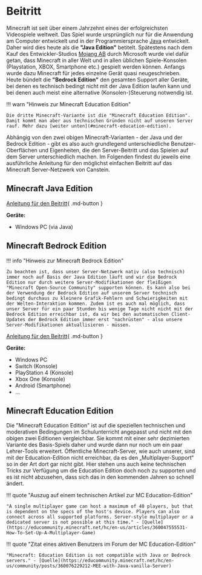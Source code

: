 # Beitritt

Minecraft ist seit über einem Jahrzehnt eines der erfolgreichsten Videospiele weltweit. Das Spiel wurde ursprünglich nur für die Anwendung am Computer entwickelt und in der Programmiersprache [Java](https://de.wikipedia.org/wiki/Java-Technologie) entwickelt. Daher wird dies heute als die **"Java Edition"** betitelt. Spätestens nach dem Kauf des Entwickler-Studios [Mojang AB](https://minecraft.wiki/w/Mojang_Studios) durch Microsoft wurde viel dafür getan, dass Minecraft in aller Welt und in allen üblichen Spiele-Konsolen (Playstation, XBOX, Smartphone etc.) gespielt werden können. Anfangs wurde dazu Minecraft für jedes einzelne Gerät quasi neugeschrieben. Heute bündelt die **"Bedrock Edition"** den gesamten Support aller Geräte, bei denen es technisch bedingt nicht mit der Java Edition laufen kann und bei denen auch meist eine alternative (Konsolen-)Steuerung notwendig ist.

!!! warn "Hinweis zur Minecraft Education Edition"

    Die dritte Minecraft-Variante ist die "Minecraft Education Edition". Damit kommt man aber aus technischen Gründen nicht auf unseren Server rauf. Mehr dazu [weiter unten](#minecraft-education-edition).

Abhängig von den zwei obigen Minecraft-Varianten - der Java und der Bedrock Edition - gibt es also auch grundlegend unterschiedliche Benutzer-Oberflächen und Eigenheiten, die den Server-Beitritt und das Spielen auf dem Server unterschiedlich machen. Im Folgenden findest du jeweils eine ausführliche Anleitung für den möglichst einfachen Beitritt auf das Minecraft Server-Netzwerk von Canstein.

## Minecraft Java Edition

[Anleitung für den Beitritt](serverjoin-java.md){ .md-button }

**Geräte:**

- Windows PC (via Java)

## Minecraft Bedrock Edition

!!! info "Hinweis zur Minecraft Bedrock Edition"

    Zu beachten ist, dass unser Server-Netzwerk nativ (also technisch) immer noch auf Basis der Java Edition läuft und wir die Bedrock Edition nur durch weitere Server-Modifikationen der fleißigen "Minecraft Open-Source Community" supporten können. Es kann also bei der Verwendung der Bedrock Edition auf unserem Server technisch bedingt durchaus zu kleinere Grafik-Fehlern und Schwierigkeiten mit der Welten-Interaktion kommen. Zudem ist es auch mal möglich, dass unser Server für ein paar Stunden bis wenige Tage nicht nicht mit der Bedrock Edition erreichbar ist, da wir bei den automatischen Client-Updates der Bedrock Edition immer erst "nachrüsten" - also unsere Server-Modifikationen aktuallisieren - müssen.

[Anleitung für den Beitritt](serverjoin-bedrock.md){ .md-button }

**Geräte:**

- Windows PC
- Switch (Konsole)
- PlayStation 4 (Konsole)
- Xbox One (Konsole)
- Android (Smartphone)
- …

## Minecraft Education Edition

Die "Minecraft Education Edition" ist auf die speziellen technischen und moderativen Bedingungen im Schulunterricht angepasst und nicht mit den obigen zwei Editionen vergleichbar. Sie kommt mit einer sehr dezimierten Variante des Basis-Spiels daher und wurde dann nur noch um ein paar Lehrer-Tools erweitert. Öffentliche Minecraft-Server, wie auch unserer, sind mit der Education-Edition nicht erreichbar, da es den „Multiplayer-Support“ so in der Art dort gar nicht gibt. Hier stehen uns auch keine technischen Tricks zur Verfügung um die Education Edition doch noch zu supporten und es ist nicht abzusehen, dass sich das in den kommenden Jahren so schnell ändert.

!!! quote "Auszug auf einem technischen Artikel zur MC Education-Edition"

    "A single multiplayer game can host a maximum of 40 players, but that is dependent on the specs of the host's device. Players can also connect across all supported platforms. Server-style multiplayer or a dedicated server is not possible at this time." - [Quelle](https://educommunity.minecraft.net/hc/en-us/articles/360047555531-How-To-Set-Up-A-Multiplayer-Game)

!!! quote "Zitat eines aktiven Benutzers im Forum der MC Education-Edition"

    "Minecraft: Education Edition is not compatible with Java or Bedrock servers." - [Quelle](https://educommunity.minecraft.net/hc/en-us/community/posts/360076229212-MEE-with-Java-vanilla-Server)